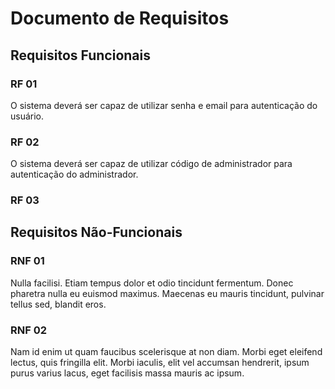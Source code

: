 # Documento de Requisitos

## Requisitos Funcionais

### RF 01

O sistema deverá ser capaz de utilizar senha e email para autenticação do usuário.

### RF 02

O sistema deverá ser capaz de utilizar código de administrador para autenticação do administrador.

### RF 03



## Requisitos Não-Funcionais

### RNF 01

Nulla facilisi. Etiam tempus dolor et odio tincidunt fermentum. Donec pharetra nulla eu euismod maximus. Maecenas eu mauris tincidunt, pulvinar tellus sed, blandit eros.

### RNF 02

Nam id enim ut quam faucibus scelerisque at non diam. Morbi eget eleifend lectus, quis fringilla elit. Morbi iaculis, elit vel accumsan hendrerit, ipsum purus varius lacus, eget facilisis massa mauris ac ipsum.
